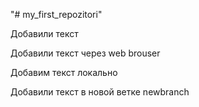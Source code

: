 "# my_first_repozitori" 

Добавили текст

Добавили текст через web brouser

Добавим текст локально 

Добавили текст в новой ветке newbranch

